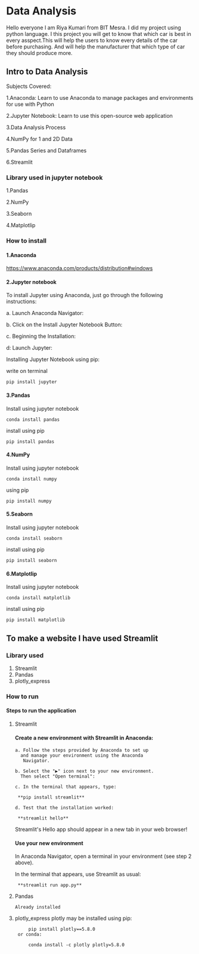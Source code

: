 
# Data Analysis
Hello everyone I am Riya Kumari from BIT Mesra.
I did my project using python language.
I this project you will get to know that which car is best 
in every asspect.This will help the users to know every 
details of the car before purchasing. And will help the 
manufacturer that which type of car they should produce 
more.

## Intro to Data Analysis
Subjects Covered:

1.Anaconda: Learn to use Anaconda to manage packages and environments for use with Python

2.Jupyter Notebook: Learn to use this open-source web application

3.Data Analysis Process

4.NumPy for 1 and 2D Data

5.Pandas Series and Dataframes

6.Streamlit

### Library used in jupyter notebook
1.Pandas

2.NumPy

3.Seaborn

4.Matplotlip

### How to install
#### 1.Anaconda
https://www.anaconda.com/products/distribution#windows

#### 2.Jupyter notebook

To install Jupyter using Anaconda, just go through 
  the following instructions:

  a. Launch Anaconda Navigator:

  b. Click on the Install Jupyter Notebook Button:

  c. Beginning the Installation:

  d: Launch Jupyter:

  Installing Jupyter Notebook using pip:

  write on terminal

    pip install jupyter

#### 3.Pandas
Install using jupyter notebook

    conda install pandas

install using pip

    pip install pandas

#### 4.NumPy
Install using jupyter notebook

    conda install numpy

using pip

    pip install numpy

#### 5.Seaborn
Install using jupyter notebook

    conda install seaborn

install using pip

    pip install seaborn

#### 6.Matplotlip
Install using jupyter notebook

    conda install matplotlib

install using pip
     
    pip install matplotlib

## To make a website I have used Streamlit

### Library used

1. Streamlit
2. Pandas
3. plotly_express

### How to run
#### Steps to run the application
1. Streamlit
      ####  Create a new environment with Streamlit in Anaconda:

       a. Follow the steps provided by Anaconda to set up
         and manage your environment using the Anaconda
          Navigator.

       b. Select the "▶" icon next to your new environment.
         Then select "Open terminal":

       c. In the terminal that appears, type:

        **pip install streamlit**

       d. Test that the installation worked:

        **streamlit hello**

      Streamlit's Hello app should appear in a new tab in your web browser!

    #### Use your new environment
    In Anaconda Navigator, open a terminal in your environment (see step 2 above).

    In the terminal that appears, use Streamlit as usual:

        **streamlit run app.py**

2. Pandas
    
       Already installed
    

3. plotly_express
        plotly may be installed using pip:

            pip install plotly==5.8.0
        or conda:

            conda install -c plotly plotly=5.8.0




   







